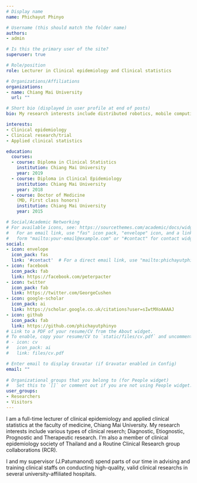 ```yaml
---
# Display name
name: Phichayut Phinyo

# Username (this should match the folder name)
authors:
- admin

# Is this the primary user of the site?
superuser: true

# Role/position
role: Lecturer in Clinical epidemiology and Clinical statistics

# Organizations/Affiliations
organizations:
- name: Chiang Mai University
  url: ""

# Short bio (displayed in user profile at end of posts)
bio: My research interests include distributed robotics, mobile computing and programmable matter.

interests:
- Clinical epidemiology 
- Clinical research/trial
- Applied clinical statistics

education:
  courses:
  - course: Diploma in Clinical Statistics
    institution: Chiang Mai University
    year: 2019
  - course: Diploma in Clinical Epidemiology
    institution: Chiang Mai University
    year: 2018
  - course: Doctor of Medicine 
    (MD, First class honors)
    institution: Chiang Mai University
    year: 2015

# Social/Academic Networking
# For available icons, see: https://sourcethemes.com/academic/docs/widgets/#icons
#   For an email link, use "fas" icon pack, "envelope" icon, and a link in the
#   form "mailto:your-email@example.com" or "#contact" for contact widget.
social:
- icon: envelope
  icon_pack: fas
  link: '#contact'  # For a direct email link, use "mailto:phichayutphinyo@gmail.com".
- icon: facebook
  icon_pack: fab
  link: https://facebook.com/peterpacter
- icon: twitter
  icon_pack: fab
  link: https://twitter.com/GeorgeCushen
- icon: google-scholar
  icon_pack: ai
  link: https://scholar.google.co.uk/citations?user=sIwtMXoAAAAJ
- icon: github
  icon_pack: fab
  link: https://github.com/phichayutphinyo
# Link to a PDF of your resume/CV from the About widget.
# To enable, copy your resume/CV to `static/files/cv.pdf` and uncomment the lines below.  
# - icon: cv
#   icon_pack: ai
#   link: files/cv.pdf

# Enter email to display Gravatar (if Gravatar enabled in Config)
email: ""
  
# Organizational groups that you belong to (for People widget)
#   Set this to `[]` or comment out if you are not using People widget.  
user_groups:
- Researchers
- Visitors
---
```


I am a full-time lecturer of clinical epidemiology and applied clinical statistics at the faculty of medicine, Chiang Mai University. My research interests include various types of clinical reserch; Diagnostic, Etiognostic, Prognostic and Therapeutic research. I'm also a member of clinical epidemiology society of Thailand and a Routine Clinical Research group collaborations (RCR). 

I and my supervisor (J.Patumanond) spend parts of our time in advising and training clinical staffs on conducting high-quality, valid clinical researchs in several university-affiliated hospitals.
